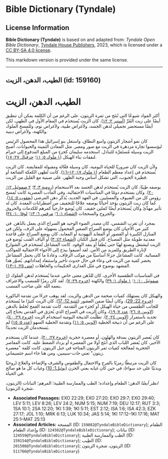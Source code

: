 # Bible Dictionary (Tyndale)

## License Information

**Bible Dictionary (Tyndale)** is based on and adapted from: _Tyndale Open Bible Dictionary_, [Tyndale House Publishers](https://tyndaleopenresources.com/), 2023, which is licensed under a [CC BY-SA 4.0 license](https://creativecommons.org/licenses/by-sa/4.0/legalcode.en).

This markdown version is provided under the same license.



--------------------------------

## الطيب، الدهن، الزيت (id: 159160)

الطيب، الدهن، الزيت
===================

أكثر المواد شيوعًا التي تُنتَج من ثمرة الزيتون، على الرغم من أن الكلمة يمكن أن تنطبق أيضًا على زيت المُرِّ ([أستير ٢: ١٢](https://ref.ly/Esth2:12)). كان الزيت يُستخدَم في المقام الأول في الطهي، لكن أيضًا مستحضر تجميلي لدهن الجسد، ولأغراض طبية، ولأغراض نوم، وللمسح الملوك والكهنة، ولأغراض دينية.

كان نمو أشجار الزيتون واسع النطاق، واستغل بنو إسرائيل هذا المحصول الرئيس ليؤسسوا تجارة مزدهرة في الزيت مع صور ومصر. مثل المعادن الثمينة والحيوانات، أصبح الزيت وسيلة مُستَقرَّة للتبادل. استخدمه سليمان كجزءٍ من المبلغ المدفوع إلى حيرام لنفقات بناء الهيكل ([١ ملوك ٥: ١١](https://ref.ly/1Kgs5:11)؛ [حزقيال ٢٧: ١٧](https://ref.ly/Ezek27:17)).

ولأن الزيت كان ضروريًا للحياة اليومية، كان وسيلة فعَّالة ومقبولة للمقايضة. كان الزيت يُستخدَم في إعداد معظم الطعام ([١ ملوك ١٧: ١٢–١٦](https://ref.ly/1Kgs17:12-1Kgs17:16)). كانت تُطهى الكعكة الشائعة أو فطيرة الحبوب، التي تشكل أساس وجبة الظهر، على صينية مع القليل من الزيت.

بوصفه طِيبًا، كان الزيت يُستخدَم لدهن الجسد بعد الاستحمام ([رومية ٣: ٣](https://ref.ly/Ruth3:3)؛ [٢ صموئيل ١٢: ٢٠](https://ref.ly/2Sam12:20)). وكان يستخدم دومًا في المناسبات الاحتفالية، وفي المآدب المصرية كانت تُمسح رؤوس كل من الضيوف والمسليين. في العهد الجديد، يُذكَر دهن المرضى ([يعقوب ٥: ١٤](https://ref.ly/Jas5:14)). كما كان زيت الزيتون يؤخذ أحيانًا بوصفه علاجًا للتخفيف من اضطرابات المعدة. كان له تأثير مهدِّئ وكان يُستخدَم أيضًا كملين خفيف. كان يُوضع خارجياً كمرهم للكدمات والحروق والجروح والسحجات ([إشعياء ١: ٦](https://ref.ly/Isa1:6)؛ [مرقس ٦: ١٣](https://ref.ly/Mark6:13)؛ [لوقا ١٠: ٣٤](https://ref.ly/Luke10:34)).

بمجرد أن تغرب الشمس، كان مصدر الضوء الوحيد هو السراج الذي يعمل بالدُهن. في كثير من الأحيان كان يوضع السراج الصغير المحمول بسهولة على الرف، ولكن في المنازل الكبيرة أو القصور أو المعابد اليهودية أو المعابد، كان يوضع السراج على قاعدة معدنية طويلة مثل المصباح. كان فتيل الكتان ([إشعياء ٤٢: ٣](https://ref.ly/Isa42:3)) أو ألياف القنب يُوضع في الزيت ليشتعل ويصنع لهبًا حتى يُطفأ أو ينفد الوقود. كانت المشاعل تُستخدَم في الشوارع لإنارة الطريق وللمزيد من الأمن. لقد أضيفوا ببذخ إلى الأجواء الاحتفالية للمواكب المسائية. كانت المشاعل جزءًا أساسيًا من موكب الزفاف، وعادةً ما كان يحمل المشاعل يحضر كمية من الزيت في وعاء في حال حدوث تأخير واستنفاد إمداداتهم. يُصوَّر هذا المشهد بوضوح في مَثَل العذارى الحكيمات والجاهلات ([متى ٢٥: ١–١٣](https://ref.ly/Matt25:1-Matt25:13)).

في المناسبات الطقسية الأخرى، كان للدُهن معنى خاص عندما يُستخدَم لدهن الملوك ([١ صموئيل ١٠: ١](https://ref.ly/1Sam10:1)؛ [١ ملوك ١: ٣٩](https://ref.ly/1Kgs1:39)) والكهنة ([خروج ٢٩: ٧](https://ref.ly/Exod29:7)). لقد كان رمزًا للمنصب والاعتراف بنعمة الله على صاحب المنصب.

والهيكل كان يستهلك كميات ضخمة من الدهن والزيت. لقد يوهب جزءًا من تقدمة الباكورة ([خروج 22: 29](https://ref.ly/Exod22:29))، وكان أيضًا ضمن العشور ([تثنية 12: 17](https://ref.ly/Deut12:17)). كان الزيت كثيرًا ما يُستخدَم للجانب الطقسي من حياة الهيكل أو كجزء من التقدمة. كانت تقدمة القمح تُخلط بالدهن ([لاويين ٨: ٢٦](https://ref.ly/Lev8:26)؛ [عدد ٧: ١٩](https://ref.ly/Num7:19))، وكان الزيت في السراج الذي يُحرَق في القدس يحتاج إلى تجديد باستمرار ([لاويين ٢٤: ٢](https://ref.ly/Lev24:2)). تطلَّبت الذبيحة اليومية استخدام الزيت ([خروج ٢٩: ٤٠](https://ref.ly/Exod29:40))، على الرغم من أن ذبيحة الخطية ([لاويين ٥: ١١](https://ref.ly/Lev5:11)) وتقدمة الخطية السهو ([عدد ٥: ١٥](https://ref.ly/Num5:15)) لم يَستخدمان الزيت تحديدًا.

كان يُعصر الزيتون بمدقة والهاون، أو معصرة حجرية ([خروج ٢٧: ٢٠](https://ref.ly/Exod27:20)). عندما كان يستخدم الأخير، كان يُعصَر اللباب الذي أُنتَج أولا من المعصرة أو يزداد الضغط عليه. كانت المعاصر الحجرية لمعالجة كميات ثمر الزيتون المتاحة في جبل الزيتون. كانت كلمة "معصرة زيتون" تعني *جات\-سيمين،* ومن هنا جاء اسم جثسيماني.

كان الزيت مرتبطًا رمزيًا بالفرح والاحتفال والطقوس والشرف والإضاءة والعلاج (روحيًا وبدنيًا على حد سواء)، في حين كان غيابه يعني الحزن ([يوئيل1: 10](https://ref.ly/Joel1:10)) وغياب كل ما هو صالح في الحياة.

*انظر أيضًا* الدهن؛ الطعام وإعداده؛ الطب والممارسة الطبية؛ المرهم؛ النباتات (الزيتون، شجرة الزيتون).

* **Associated Passages:** EXO 22:29; EXO 27:20; EXO 29:7; EXO 29:40; LEV 5:11; LEV 8:26; LEV 24:2; NUM 5:15; NUM 7:19; DEU 12:17; RUT 3:3; 1SA 10:1; 2SA 12:20; 1KI 1:39; 1KI 5:11; EST 2:12; ISA 1:6; ISA 42:3; EZK 27:17; JOL 1:10; MRK 6:13; LUK 10:34; JAS 5:14; 1KI 17:12–1KI 17:16; MAT 25:1–MAT 25:13
* **Associated Articles:** المسحة (ID: `159082@TyndaleBibleDictionary`); الطعام وإعداد الطعام (ID: `124502@TyndaleBibleDictionary`); نباتات (ID: `124559@TyndaleBibleDictionary`); الطب والممارسة الطبية (ID: `159154@TyndaleBibleDictionary`); الطِيب (ID: `201508@TyndaleBibleDictionary`); الزيتون، شجرة الزيتون (ID: `511766@TyndaleBibleDictionary`)

